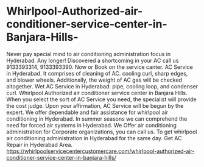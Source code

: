 # Whirlpool-Authorized-air-conditioner-service-center-in-Banjara-Hills-
 Never pay special mind to air conditioning administration focus in Hyderabad.  Any longer! Discovered a shortcoming in your AC call us 9133393314, 9133393390. Now or Book on the service canter. AC Service in Hyderabad. It comprises of cleaning of AC. cooling curl, sharp edges, and blower wheels. Additionally, the weight of AC gas will be checked altogether. Wet AC Service in Hyderabad: pipe, cooling loop, and condenser curl.  Whirlpool Authorized air conditioner service center in Banjara Hills.  When you select the sort of AC Service you need, the specialist will provide the cost judge. Upon your affirmation, AC Service will be begun by the expert. We offer dependable and fair assistance for whirlpool air conditioning in Hyderabad. In summer seasons we can comprehend the need for forced air systems in Hyderabad. We Offer air conditioning administration for Corporate organizations, you can call us. To get whirlpool air conditioning administration in Hyderabad for the same day. Get AC Repair in Hyderabad Area.   https://whirlpoolservicecentercustomercare.com/whirlpool-authorized-air-conditioner-service-center-in-banjara-hills/

